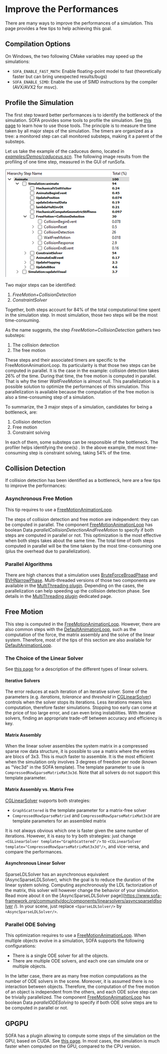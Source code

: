 ﻿# Improve the Performances

There are many ways to improve the performances of a simulation.
This page provides a few tips to help achieving this goal.

## Compilation Options

On Windows, the two following CMake variables may speed up the simulations:
- `SOFA_ENABLE_FAST_MATH`: Enable floating-point model to fast (theoretically faster but can bring unexpected results/bugs)
- `SOFA_ENABLE_SIMD`: Enable the use of SIMD instructions by the compiler (AVX/AVX2 for msvc).

## Profile the Simulation

The first step toward better performances is to identify the bottleneck of the simulation.
SOFA provides some tools to profile the simulation.
See [this page](https://www.sofa-framework.org/community/doc/using-sofa/inspect-performances/) to learn how to use those tools.
The principle is to measure the time taken by all major steps of the simulation.
The timers are organized as a tree: a monitored step can call monitored substeps, making it a parent of the substeps.

Let us take the example of the caduceus demo, located in [*examples/Demos/caduceus.scn*](https://github.com/sofa-framework/sofa/blob/master/examples/Demos/caduceus.scn).
The following image results from the profiling of one time step, measured in the GUI of runSofa.

![](https://raw.githubusercontent.com/sofa-framework/doc/master/images/usingSOFA/CaduceusProfiling.png)

Two major steps can be identified:

1) *FreeMotion+CollisionDetection*
2) *ConstraintSolver*

Together, both steps account for 84% of the total computational time spent in the simulation step.
In most simulation, those two steps will be the most time-consuming.

As the name suggests, the step *FreeMotion+CollisionDetection* gathers two substeps:

1) The collision detection
2) The free motion

These steps and their associated timers are specific to the FreeMotionAnimationLoop.
Its particularity is that those two steps can be computed in parallel.
It is the case in the example: collision detection takes 26% of the time. During that time, the free motion is computed in parallel.
That is why the timer *WaitFreeMotion* is almost null.
This parallelization is a possible solution to optimize the performances of this simulation.
This parallelization is available because the computation of the free motion is also a time-consuming step of a simulation.

To summarize, the 3 major steps of a simulation, candidates for being a bottleneck, are:

1) Collision detection
2) Free motion
3) Constraint solving

In each of them, some substeps can be responsible of the bottleneck.
The profiler helps identifying the one(s) .
In the above example, the most time-consuming step is constraint solving, taking 54% of the time.

## Collision Detection

If collision detection has been identified as a bottleneck, here are a few tips to improve the performances:

### Asynchronous Free Motion

This tip requires to use a [FreeMotionAnimationLoop](https://www.sofa-framework.org/community/doc/components/animationloops/freemotionanimationloop/).

The steps of collision detection and free motion are independent: they can be computed in parallel.
The component [FreeMotionAnimationLoop](https://www.sofa-framework.org/community/doc/components/animationloops/freemotionanimationloop/) has boolean Data *parallelCollisionDetectionAndFreeMotion* to specify if both steps are computed in parallel or not.
This optimization is the most effective when both steps takes about the same time.
The total time of both steps computed in parallel will be the time taken by the most time-consuming one (plus the overhead due to parallelization).

### Parallel Algorithms

There are high chances that a simulation uses [BruteForceBroadPhase](https://www.sofa-framework.org/community/doc/components/collisions/broadphases/bruteforcebroadphase/) and [BVHNarrowPhase](https://www.sofa-framework.org/community/doc/components/collisions/narrowphases/bvhnarrowphase/).
Multi-threaded versions of those two components are available in the [MultiThreading plugin](https://www.sofa-framework.org/community/doc/plugins/usual-plugins/multithreading/).
Depending on the cases, the parallelization can help speeding up the collision detection phase.
See details in the [MultiThreading plugin](https://www.sofa-framework.org/community/doc/plugins/usual-plugins/multithreading/) dedicated page.

## Free Motion

This step is computed in the [FreeMotionAnimationLoop](https://www.sofa-framework.org/community/doc/components/animationloops/freemotionanimationloop/).
However, there are also common steps with the [DefaultAnimationLoop](https://www.sofa-framework.org/community/doc/components/animationloops/defaultanimationloop/), such as the computation of the force, the matrix assembly and the solve of the linear system.
Therefore, most of the tips of this section are also available for [DefaultAnimationLoop](https://www.sofa-framework.org/community/doc/components/animationloops/defaultanimationloop/).

### The Choice of the Linear Solver

See [this page](https://www.sofa-framework.org/community/doc/simulation-principles/system-resolution/linear-solver/) for a description of the different types of linear solvers.

#### Iterative Solvers

The error reduces at each iteration of an iterative solver.
Some of the parameters (e.g. *iterations*, *tolerance* and *threshold* in [CGLinearSolver](https://www.sofa-framework.org/community/doc/components/linearsolvers/cglinearsolver/)) controls when the solver stops its iterations.
Less iterations means less computation, therefore faster simulations.
Stopping too early can come at the price of too large error, and can even bring instabilities.
With iterative solvers, finding an appropriate trade-off between accuracy and efficiency is key.

#### Matrix Assembly

When the linear solver assembles the system matrix in a compressed sparse row data structure, it is possible to use a matrix where the entries are blocs of 3x3.
This is much faster to assemble.
It is the most efficient when the simulation only involves 3 degrees of freedom per node (known as "Vec3d" in the SOFA template).
The template parameter to use is `CompressedRowSparseMatrixMat3x3d`.
Note that all solvers do not support this template parameter.

#### Matrix Assembly vs. Matrix Free

[CGLinearSolver](https://www.sofa-framework.org/community/doc/using-sofa/components/linearsolver/cglinearsolver/) supports both strategies:
- `GraphScattered` is the template parameter for a matrix-free solver
- `CompressedRowSparseMatrixd` and `CompressedRowSparseMatrixMat3x3d` are template parameters for an assembled matrix

It is not always obvious which one is faster given the same number of iterations.
However, it is easy to try both strategies: just change `<CGLinearSolver template="GraphScattered"/>` to `<CGLinearSolver template="CompressedRowSparseMatrixMat3x3d"/>`, and vice-versa, and compare the performances.

#### Asynchronous Linear Solver

SparseLDLSolver has an asynchronous equivalent (AsyncSparseLDLSolver), which the goal is to reduce the duration of the linear system solving.
Computing asynchronously the LDL factorization of the matrix, this solver will however change the behavior of your simulation.
Read more about it on the [AsyncSparseLDLSolver page](https://www.sofa-framework.org/community/doc/components/linearsolvers/asyncsparseldlsolver /).
In your scene, just replace `<SparseLDLSolver/>` by `<AsyncSparseLDLSolver/>`.

### Parallel ODE Solving

This optimization requires to use a [FreeMotionAnimationLoop](https://www.sofa-framework.org/community/doc/components/animationloops/freemotionanimationloop/).
When multiple objects evolve in a simulation, SOFA supports the following configurations:
- There is a single ODE solver for all the objects.
- There are multiple ODE solvers, and each one can simulate one or multiple objects.

In the latter case, there are as many free motion computations as the number of ODE solvers in the scene. 
Moreover, it is assumed there is no interaction between objects.
Therefore, the computation of the free motion of an object is independent from the others, and each ODE solve step can be trivially parallelized.
The component [FreeMotionAnimationLoop](https://www.sofa-framework.org/community/doc/components/animationloops/freemotionanimationloop/) has boolean Data *parallelODESolving* to specify if both ODE solve steps are to be computed in parallel or not.

## GPGPU

SOFA has a plugin allowing to compute some steps of the simulation on the GPU, based on CUDA.
See [this page](https://www.sofa-framework.org/community/doc/plugins/usual-plugins/using-cuda/).
In most cases, the simulation is much faster when computed on the GPU, compared to the CPU version. 
